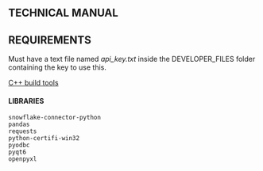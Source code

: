 ## TECHNICAL MANUAL

## REQUIREMENTS

Must have a text file named *api_key.txt* inside the DEVELOPER_FILES folder containing the key to use this.

[C++ build tools](https://visualstudio.microsoft.com/visual-cpp-build-tools/)

#### LIBRARIES
```
snowflake-connector-python
pandas
requests
python-certifi-win32
pyodbc
pyqt6
openpyxl
```

